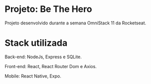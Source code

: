 # Projeto: Be The Hero

Projeto desenvolvido durante a semana OmniStack 11 da Rocketseat.

# Stack utilizada

Back-end: NodeJs, Express e SQLite.

Front-end: React, React Router Dom e Axios.

Mobile: React Native, Expo.
